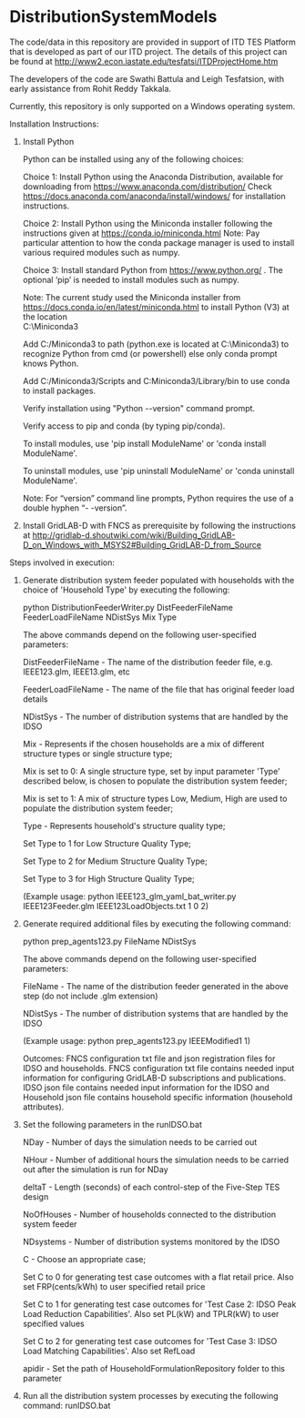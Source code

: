 # DistributionSystemModels

The code/data in this repository are provided in support of ITD TES Platform that is developed as part of our ITD project. The details of this project can be found at http://www2.econ.iastate.edu/tesfatsi/ITDProjectHome.htm

The developers of the code are Swathi Battula and Leigh Tesfatsion, with early assistance from Rohit Reddy Takkala.

Currently, this repository is only supported on a Windows operating system.

Installation Instructions:

1. Install Python
    
   Python can be installed using any of the following choices:
    
   Choice 1: Install Python using the Anaconda Distribution, available for downloading from https://www.anaconda.com/distribution/
   Check https://docs.anaconda.com/anaconda/install/windows/ for installation instructions. 

   Choice 2: Install Python using the Miniconda installer following the instructions given at https://conda.io/miniconda.html 
   Note: Pay particular attention to how the conda package manager is used to install various required modules such as numpy. 

   Choice 3: Install standard Python from https://www.python.org/ . The optional ‘pip’ is needed to install modules such as numpy.
	
   Note: The current study used the Miniconda installer from https://docs.conda.io/en/latest/miniconda.html to install Python (V3) at the location 	
   C:\Miniconda3

   Add C:/Miniconda3 to path (python.exe is located at C:\Miniconda3) to recognize Python from cmd (or powershell) else only conda prompt knows Python.
	
   Add C:/Miniconda3/Scripts and C:Miniconda3/Library/bin to use conda to install packages.

   Verify installation using "Python --version" command prompt.  
	
   Verify access to pip and conda (by typing pip/conda).
	
   To install modules, use 'pip install ModuleName' or 'conda install ModuleName'.
	
   To uninstall modules, use 'pip uninstall ModuleName' or 'conda uninstall ModuleName'.

   Note: For “version” command line prompts, Python requires the use of a double hyphen “- -version”.

2. Install GridLAB-D with FNCS as prerequisite by following the instructions at
   http://gridlab-d.shoutwiki.com/wiki/Building_GridLAB-D_on_Windows_with_MSYS2#Building_GridLAB-D_from_Source


Steps involved in execution:

1. Generate distribution system feeder populated with households with the choice of 'Household Type' by executing the following:

   python DistributionFeederWriter.py DistFeederFileName FeederLoadFileName NDistSys Mix Type
   
   The above commands depend on the following user-specified parameters: 
   
   DistFeederFileName - The name of the distribution feeder file, e.g. IEEE123.glm, IEEE13.glm, etc
   
   FeederLoadFileName - The name of the file that has original feeder load details
   
   NDistSys - The number of distribution systems that are handled by the IDSO
   
   Mix - Represents if the chosen households are a mix of different structure types or single structure type;
   
   Mix is set to 0: A single structure type, set by input parameter 'Type' described below, is chosen to populate the distribution system feeder;
   
   Mix is set to 1: A mix of structure types Low, Medium, High are used to populate the distribution system feeder;
	 
   Type - Represents household's structure quality type; 
   
   Set Type to 1 for Low Structure Quality Type;
   
   Set Type to 2 for Medium Structure Quality Type;
   
   Set Type to 3 for High Structure Quality Type;
   
   (Example usage: python IEEE123_glm_yaml_bat_writer.py IEEE123Feeder.glm IEEE123LoadObjects.txt 1 0 2)
    
2. Generate required additional files by executing the following command:
   
   python prep_agents123.py FileName NDistSys 
   
   The above commands depend on the following user-specified parameters: 
   
   FileName - The name of the distribution feeder generated in the above step (do not include .glm extension)
   
   NDistSys - The number of distribution systems that are handled by the IDSO
   
   (Example usage: python prep_agents123.py IEEEModified1 1)  
    		
   Outcomes: FNCS configuration txt file and json registration files for IDSO and households.
   FNCS configuration txt file contains needed input information for configuring GridLAB-D subscriptions and publications. IDSO json file contains needed input information for the IDSO and Household json file contains household specific information (household attributes).
	
3. Set the following parameters in the runIDSO.bat
   
   NDay - Number of days the simulation needs to be carried out
   
   NHour - Number of additional hours the simulation needs to be carried out after the simulation is run for NDay
   
   deltaT - Length (seconds) of each control-step of the Five-Step TES design
   
   NoOfHouses - Number of households connected to the distribution system feeder
   
   NDsystems - Number of distribution systems monitored by the IDSO
   
   C - Choose an appropriate case; 
   
   Set C to 0 for generating test case outcomes with a flat retail price. Also set FRP(cents/kWh) to user specified retail price 
   
   Set C to 1 for generating test case outcomes for 'Test Case 2: IDSO Peak Load Reduction Capabilities'. Also set PL(kW) and TPLR(kW) to user specified values
   
   Set C to 2 for generating test case outcomes for 'Test Case 3: IDSO Load Matching Capabilities'. Also set RefLoad
   
   apidir - Set the path of HouseholdFormulationRepository folder to this parameter
	
4. Run all the distribution system processes by executing the following command:
   runIDSO.bat
